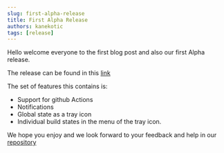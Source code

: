 ```yaml
---
slug: first-alpha-release
title: First Alpha Release
authors: kanekotic
tags: [release]
---
```


Hello welcome everyone to the first blog post and also our first Alpha release. 

The release can be found in this [link](https://github.com/kanekotic/barklarm/releases/tag/v1.0.2)

The set of features this contains is:
- Support for github Actions
- Notifications
- Global state as a tray icon
- Individual build states in the menu of the tray icon.

We hope you enjoy and we look forward to your feedback and help in our [repository](https://github.com/kanekotic/barklarm)